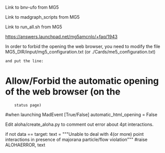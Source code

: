 Link to bnv-ufo from MG5

Link to madgraph_scripts from MG5

Link to run_all.sh from MG5

https://answers.launchpad.net/mg5amcnlo/+faq/1943

In order to forbid the opening the web browser, you need to modify the file
MG5_DIR/input/mg5_configuration.txt
(or ./Cards/me5_configuration.txt)

    and put the line:
# Allow/Forbid the automatic opening of the web browser (on the
        status page)
#when launching MadEvent [True/False]
automatic_html_opening = False


Edit aloha/create_aloha.py to comment out error about 4pt interactions. 

if not data == target:
    text = """Unable to deal with 4(or more) point interactions
    in presence of majorana particle/flow violation"""
    #raise ALOHAERROR, text

